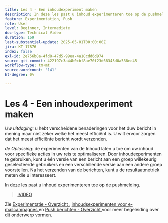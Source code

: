 ```yaml
---
title: Les 4 - Een inhoudexperiment maken
description: In deze les past u inhoud experimenteren toe op de pushmelding.
feature: Experimentation, Push
role: User
level: Beginner, Intermediate
doc-type: Technical Video
duration: 169
last-substantial-update: 2025-05-01T00:00:00Z
jira: KT-17876
index: false
exl-id: 2e756b8a-4fd8-47d5-99ea-4a18cdd6d974
source-git-commit: 422197c3a44b0cbf8ae70f23d68343d0a538ed45
workflow-type: tm+mt
source-wordcount: '141'
ht-degree: 0%

---
```


# Les 4 - Een inhoudexperiment maken

*Uw uitdaging:* u hebt verscheidene benaderingen voor het duw bericht in mening maar niet zeker welke het meest efficiënt is. U wilt ervoor zorgen dat het meest efficiënte bericht wordt verzonden. 

*de Oplossing:* de experimenten van de Inhoud laten u toe om uw inhoud voor specifieke acties in uw reis te optimaliseren. Door inhoudexperimenten te gebruiken, kunt u één versie van een bericht aan een groep willekeurig geselecteerde gebruikers en een verschillende versie aan een andere groep voorstellen. Na het verzenden van de berichten, kunt u de resultaatmetriek meten die u interesseert.

In deze les past u inhoud experimenteren toe op de pushmelding.

>[!VIDEO](https://video.tv.adobe.com/v/3457924/?learn=on&enablevpops)


Zie [ Experimentatie - Overzicht ](/help/experimentation/introduction-to-experimentation.md), [ inhoudsexperimenten voor e-mailcampagnes ](/help/experimentation/content-experiments-for-emails.md) en [ Push berichten - Overzicht ](/help/channels/push-notifications-overview.md) voor meer begeleiding over dit onderwerp vormen.
